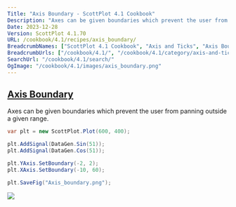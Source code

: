 ```yaml
---
Title: "Axis Boundary - ScottPlot 4.1 Cookbook"
Description: "Axes can be given boundaries which prevent the user from panning outside a given range."
Date: 2023-12-28
Version: ScottPlot 4.1.70
URL: /cookbook/4.1/recipes/axis_boundary/
BreadcrumbNames: ["ScottPlot 4.1 Cookbook", "Axis and Ticks", "Axis Boundary"]
BreadcrumbUrls: ["/cookbook/4.1/", "/cookbook/4.1/category/axis-and-ticks", "/cookbook/4.1/recipes/axis_boundary/"]
SearchUrl: "/cookbook/4.1/search/"
OgImage: "/cookbook/4.1/images/axis_boundary.png"
---
```


<h2><a id='axis-boundary' href='/cookbook/4.1/recipes/axis_boundary/'>Axis Boundary</a></h2>

Axes can be given boundaries which prevent the user from panning outside a given range.

```cs
var plt = new ScottPlot.Plot(600, 400);

plt.AddSignal(DataGen.Sin(51));
plt.AddSignal(DataGen.Cos(51));

plt.YAxis.SetBoundary(-2, 2);
plt.XAxis.SetBoundary(-10, 60);

plt.SaveFig("Axis_boundary.png");
```

<img src='../../images/axis_boundary.png' class='d-block mx-auto my-5' />


